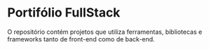 # Portifólio FullStack
O repositório contém projetos que utiliza ferramentas, bibliotecas e frameworks tanto de front-end como de back-end.

